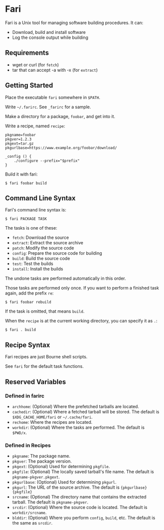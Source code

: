 # Fari

Fari is a Unix tool for managing software building procedures. It can:

* Download, build and install software
* Log the console output while building

## Requirements

* wget or curl (for `fetch`)
* tar that can accept -a with -x (for `extract`)

## Getting Started

Place the executable `fari` somewhere in `$PATH`.

Write `~/.farirc`. See `_farirc` for a sample.

Make a directory for a package, `foobar`, and get into it.

Write a recipe, named `recipe`:

    pkgname=foobar
    pkgver=1.2.3
    pkgext=tar.gz
    pkgurlbase=https://www.example.org/foobar/download/
    
    _config () {
        ./configure --prefix="$prefix"
    }

Build it with fari:

    $ fari foobar build

## Command Line Syntax

Fari's command line syntax is:

    $ fari PACKAGE TASK

The tasks is one of these:

* `fetch`: Download the source
* `extract`: Extract the source archive
* `patch`: Modify the source code
* `config`: Prepare the source code for building
* `build`: Build the source code
* `test`: Test the builds
* `install`: Install the builds

The undone tasks are performed automatically in this order.

Those tasks are performed only once. If you want to perform a finished task again, add the prefix `re`:

    $ fari foobar rebuild

If the task is omitted, that means `build`.

When the `recipe` is at the current working directory, you can specify it as `.`:

    $ fari . build

## Recipe Syntax

Fari recipes are just Bourne shell scripts.

See `fari` for the default task functions.

## Reserved Variables

### Defined in farirc

* `archhome`: (Optional) Where the prefetched tarballs are located.
* `cachedir`: (Optional) Where a fetched tarball will be stored. The default is `$XDG_CACHE_HOME/fari` or `~/.cache/fari`.
* `rechome`: Where the recipes are located.
* `workdir`: (Optional) Where the tasks are performed. The default is `$PWD/x`.

### Defined in Recipes

* `pkgname`: The package name.
* `pkgver`: The package version.
* `pkgext`: (Optional) Used for determining `pkgfile`.
* `pkgfile`: (Optional) The locally saved tarball's file name. The default is `pkgname-pkgver.pkgext`.
* `pkgurlbase`: (Optional) Used for determining `pkgurl`.
* `pkgurl`: The URL of the source archive. The default is `{pkgurlbase}{pkgfile}`
* `srcname`: (Optional) The directory name that contains the extracted tarball. The default is `pkgname-pkgver`.
* `srcdir`: (Optional) Where the source code is located. The default is `workdir/srcname`.
* `blddir`: (Optional) Where you perform `config`, `build`, etc. The default is the same as `srcdir`.
